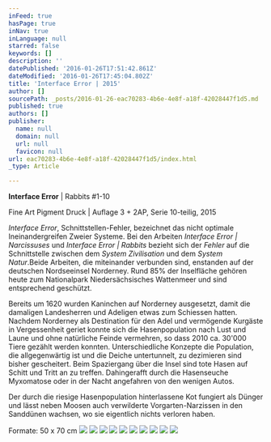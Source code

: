 ```yaml
---
inFeed: true
hasPage: true
inNav: true
inLanguage: null
starred: false
keywords: []
description: ''
datePublished: '2016-01-26T17:51:42.861Z'
dateModified: '2016-01-26T17:45:04.802Z'
title: 'Interface Error | 2015'
author: []
sourcePath: _posts/2016-01-26-eac70283-4b6e-4e8f-a18f-42028447f1d5.md
published: true
authors: []
publisher:
  name: null
  domain: null
  url: null
  favicon: null
url: eac70283-4b6e-4e8f-a18f-42028447f1d5/index.html
_type: Article

---
```

**Interface Error** | Rabbits \#1-10

Fine Art Pigment Druck | Auflage 3 + 2AP, Serie 10-teilig, 2015

_Interface Error_, Schnittstellen-Fehler, bezeichnet das nicht optimale Ineinandergreifen Zweier Systeme. Bei den Arbeiten _Interface Error | Narcissuses_ und _Interface Error | Rabbits_ bezieht sich der _Fehler_ auf die Schnittstelle zwischen dem _System Zivilisation_ und dem _System Natur_.Beide Arbeiten, die miteinander verbunden sind, enstanden auf der deutschen Nordseeinsel Norderney. Rund 85% der Inselfläche gehören heute zum Nationalpark Niedersächsisches Wattenmeer und sind entsprechend geschützt.

Bereits um 1620 wurden Kaninchen auf Norderney ausgesetzt, damit die damaligen Landesherren und Adeligen etwas zum Schiessen hatten. Nachdem Norderney als Destination für den Adel und vermögende Kurgäste in Vergessenheit geriet konnte sich die Hasenpopulation nach Lust und Laune und ohne natürliche Feinde vermehren, so dass 2010 ca. 30'000 Tiere gezählt werden konnten. Unterschiedliche Konzepte die Population, die allgegenwärtig ist und die Deiche untertunnelt, zu dezimieren sind bisher gescheitert. Beim Spaziergang über die Insel sind tote Hasen auf Schitt und Tritt an zu treffen. Dahingerafft durch die Hasenseuche Myxomatose oder in der Nacht angefahren von den wenigen Autos.

Der durch die riesige Hasenpopulation hinterlassene Kot fungiert als Dünger und lässt neben Moosen auch verwilderte Vorgarten-Narzissen in den Sanddünen wachsen, wo sie eigentlich nichts verloren haben.

Formate: 50 x 70 cm
![](https://s3-us-west-2.amazonaws.com/the-grid-img/p/1a321706a23cab796b58b4b71b5a93d63acd7933.jpg)
![](https://s3-us-west-2.amazonaws.com/the-grid-img/p/c6c9bf7a2aa937c4c371fec36f4d48705871bd04.jpg)
![](https://s3-us-west-2.amazonaws.com/the-grid-img/p/207e5e01531aa4cf18eafe9365fb1ff59c5c6cd6.jpg)
![](https://s3-us-west-2.amazonaws.com/the-grid-img/p/6f3e03115f7acd9108ec4e4348ff0fb889b460fe.jpg)
![](https://s3-us-west-2.amazonaws.com/the-grid-img/p/a6a69a86f1c7e84ff095080a2023deb82838a322.jpg)
![](https://s3-us-west-2.amazonaws.com/the-grid-img/p/704a840900fd4a7f4e6580a86159a55e145ede62.jpg)
![](https://s3-us-west-2.amazonaws.com/the-grid-img/p/24ce5a9d27b1446b1fa6221f3123aca867db381b.jpg)
![](https://s3-us-west-2.amazonaws.com/the-grid-img/p/f2c902d9b01be4280aa149c9fb32aa80eaeb1a44.jpg)
![](https://s3-us-west-2.amazonaws.com/the-grid-img/p/33ff4cc22ef692ef68efcfdf2b4abfbcd03f9ce3.jpg)
![](https://s3-us-west-2.amazonaws.com/the-grid-img/p/5cad0761c7fd42f389e83fc583e82290f32a24c7.jpg)